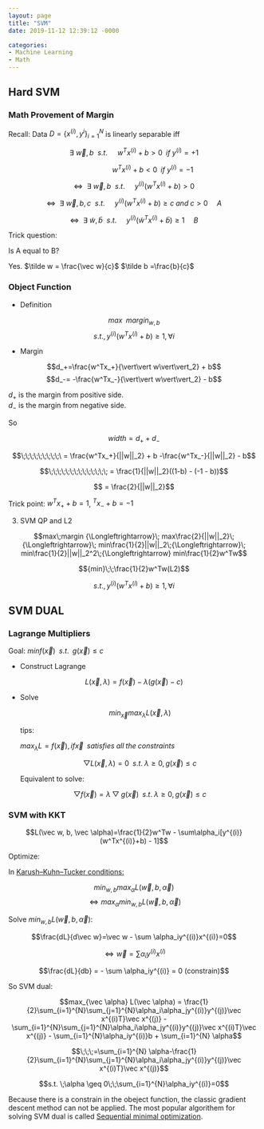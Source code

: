 ```yaml
---
layout: page
title: "SVM"
date: 2019-11-12 12:39:12 -0000

categories: 
- Machine Learning
- Math
---
```

## Hard SVM 
### Math Provement of Margin
Recall: Data $D=\{x^{(i)}, y^{i}\}_{i=1}^N$ is linearly separable iff   

$$\exists\:\vec w, b \:\:s.t. \:\:\:\:\:w^Tx^(i) + b > 0 \;\;if\:y^{(i)}=+1 $$

$$\:\:\:\:\;\;\;\;\;\;\;\;\;\;\;\;\;\;\;\;\;w^Tx^(i) + b < 0 \;\;if\:y^{(i)}=-1$$

$$\Longleftrightarrow \:\: \exists\:\vec w, b \:\:s.t. \:\:\:\:\:y^{(i)}(w^Tx^{(i)} + b) > 0$$

$$\Longleftrightarrow \:\: \exists\:\vec w, b, c \:\:s.t. \:\:\:\:\:y^{(i)}(w^Tx^{(i)} + b) \geq c \;and\; c > 0 \:\;\;\;\;A$$

$$\Longleftrightarrow \:\: \exists\:\tilde w, \tilde b \:\:s.t. \:\:\:\:\:y^{(i)}(\tilde w^Tx^{(i)} + \tilde b) \geq 1 \:\;\;\;\;B$$

Trick question:

Is A equal to B?


Yes. 
$\tilde w = \frac{\vec w}{c}$ 
$\tilde b =\frac{b}{c}$ 

### Object Function

* Definition 

$${max}\;\;{margin}_{w, b}$$
$$s.t., y^{(i)}(w^Tx^(i) + b) \geq 1,\forall i$$

* Margin


$$d_+=\frac{w^Tx_+}{\vert\vert w\vert\vert_2} + b$$
$$d_-= -\frac{w^Tx_-}{\vert\vert w\vert\vert_2} - b$$


$d_+$ is the margin from positive side.   
$d_-$ is the margin from negative side. 

So 

$$width = d_+ + d_-$$

$$\;\;\;\;\;\;\;\;\;\ = \frac{w^Tx_+}{||w||_2} + b  -\frac{w^Tx_-}{||w||_2} - b$$

$$\;\;\;\;\;\;\;\;\;\;\;\;\;\; = \frac{1}{||w||_2}((1-b) - (-1 - b))$$

$$ = \frac{2}{||w||_2}$$

Trick point:
$w^Tx_+ +b = 1$, $^Tx_- +b = -1$

3. SVM QP and L2

$$max\;margin {\Longleftrightarrow}\; max\frac{2}{||w||_2}\; {\Longleftrightarrow}\; min\frac{1}{2}||w||_2\;{\Longleftrightarrow}\; min\frac{1}{2}||w||_2^2\;{\Longleftrightarrow} min\frac{1}{2}w^Tw$$


$${min}\;\;\frac{1}{2}w^Tw(L2)$$

$$s.t., y^{(i)}(w^Tx^(i) + b) \geq 1,\forall i$$

## SVM DUAL

### Lagrange Multipliers

Goal: $minf(\vec x) \;\;s.t.\;\; g(\vec x) \leq c$

* Construct Lagrange

$$L(\vec x, \lambda) = f(\vec x ) - \lambda(g(\vec x) - c)$$

* Solve

   $$min_{\vec x}max_{\lambda}L(\vec x,\lambda)$$


   tips: 
   
   $max_{\lambda}L=f(\vec x), if \vec x\;\;satisfies\;all\;the\;constraints$


   $$\bigtriangledown L(\vec x, \lambda) = 0\;\;s.t.\;\lambda \geq 0, g(\vec x) \leq c$$

   Equivalent to solve:

   $$\bigtriangledown f(\vec x) = \lambda \bigtriangledown g(\vec x) \;\;s.t.\;\lambda \geq 0, g(\vec x) \leq c $$


### SVM with KKT
$$L(\vec w, b, \vec \alpha)=\frac{1}{2}w^Tw - \sum\alpha_i[y^{(i)}(w^Tx^{(i)}+b) - 1]$$

Optimize:

In [Karush–Kuhn–Tucker conditions:](https://en.wikipedia.org/wiki/Karush%E2%80%93Kuhn%E2%80%93Tucker_conditions)


$$min_{w,b}max_{\alpha}L(\vec w, b, \vec \alpha)$$
$$\Longleftrightarrow max_{\alpha}min_{w,b}L(\vec w, b, \vec \alpha)$$

Solve $min_{w, b}L(\vec w, b, \vec \alpha)$:

$$\frac{dL}{d\vec w}=\vec w - \sum \alpha_iy^{(i)}x^{(i)}=0$$

$$\Longleftrightarrow \vec w = \sum \alpha_iy^{(i)}x^{(i)}$$

$$\frac{dL}{db} = - \sum \alpha_iy^{(i)} = 0 (constrain)$$

So SVM dual:

$$max_{\vec \alpha} L(\vec \alpha) = \frac{1}{2}\sum_{i=1}^{N}\sum_{j=1}^{N}\alpha_i\alpha_jy^{(i)}y^{(j)}\vec x^{(i)T}\vec x^{(j)} - \sum_{i=1}^{N}\sum_{j=1}^{N}\alpha_i\alpha_jy^{(i)}y^{(j)}\vec x^{(i)T}\vec x^{(j)} - \sum_{i=1}^{N}\alpha_iy^{(i)}b + \sum_{i=1}^{N}  \alpha$$


$$\;\;\;=\sum_{i=1}^{N}  \alpha-\frac{1}{2}\sum_{i=1}^{N}\sum_{j=1}^{N}\alpha_i\alpha_jy^{(i)}y^{(j)}\vec x^{(i)T}\vec x^{(j)}$$

$$s.t. \;\alpha \geq 0\;\;\sum_{i=1}^{N}\alpha_iy^{(i)}=0$$

Because there is a constrain in the obeject function, the classic gradient descent method can not be applied. The most popular algorithem for solving SVM dual is called [Sequential minimal optimization](https://en.wikipedia.org/wiki/Sequential_minimal_optimization). 
